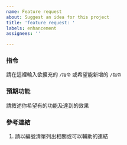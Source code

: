 ```yaml
---
name: Feature request
about: Suggest an idea for this project
title: 'feature request: '
labels: enhancement
assignees: ''

---
```


### 指令
請在這裡輸入欲擴充的 `/指令` 或希望能新增的 `/指令` 

### 預期功能
請敘述你希望有的功能及達到的效果

### 參考連結
1. 請以編號清單列出相關或可以輔助的連結

